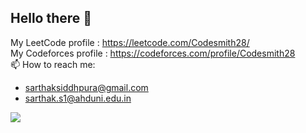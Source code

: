 ## Hello there 👋
My LeetCode profile : https://leetcode.com/Codesmith28/ <br>
My Codeforces profile : https://codeforces.com/profile/Codesmith28 <br>
📫 How to reach me: <br>
  - sarthaksiddhpura@gmail.com <br>
  - sarthak.s1@ahduni.edu.in <br>
  
![](https://komarev.com/ghpvc/?username=Codesmith28&color=blueviolet)
<!--
![](https://raw.githubusercontent.com/Codesmith28/cf-stats/main/output/light_card.svg#gh-dark-mode-only)
**Codesmith28/Codesmith28** is a ✨ _special_ ✨ repository because its `README.md` (this file) appears on your GitHub profile.

Here are some ideas to get you started:

- 🔭 I’m currently working on ...
- 🌱 I’m currently learning ...
- 👯 I’m looking to collaborate on ...
- 🤔 I’m looking for help with ...
- 💬 Ask me about ...
- 
- 😄 Pronouns: ...
- ⚡ Fun fact: ...
-->
